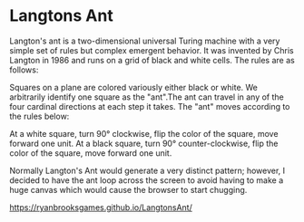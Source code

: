 # Langtons Ant

Langton's ant is a two-dimensional universal Turing machine with a very simple set of rules but complex emergent behavior. It was invented by Chris Langton in 1986 and runs on a grid of black and white cells. The rules are as follows:

Squares on a plane are colored variously either black or white. We arbitrarily identify one square as the "ant".The ant can travel in any of the four cardinal directions at each step it takes. The "ant" moves according to the rules below:

  At a white square, turn 90° clockwise, flip the color of the square, move forward one unit.
  At a black square, turn 90° counter-clockwise, flip the color of the square, move forward one unit.
  
Normally Langton's Ant would generate a very distinct pattern; however, I decided to have the ant loop across the screen to avoid having to make a huge canvas which would cause the browser to start chugging.

https://ryanbrooksgames.github.io/LangtonsAnt/
